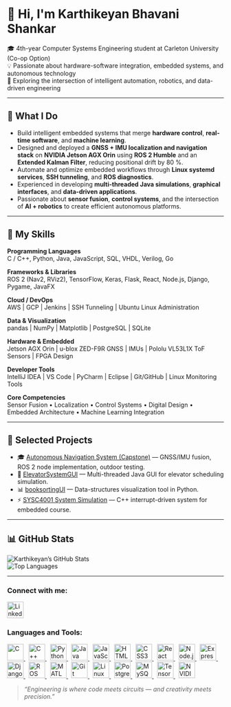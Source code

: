 # 👋 Hi, I'm Karthikeyan Bhavani Shankar

🎓 4th-year Computer Systems Engineering student at Carleton University (Co-op Option)  
💡 Passionate about hardware-software integration, embedded systems, and autonomous technology  
🚀 Exploring the intersection of intelligent automation, robotics, and data-driven engineering  

---
## 🔭 What I Do  
- Build intelligent embedded systems that merge **hardware control**, **real-time software**, and **machine learning**.  
- Designed and deployed a **GNSS + IMU localization and navigation stack** on **NVIDIA Jetson AGX Orin** using **ROS 2 Humble** and an **Extended Kalman Filter**, reducing positional drift by 80 %.  
- Automate and optimize embedded workflows through **Linux systemd services**, **SSH tunneling**, and **ROS diagnostics**.  
- Experienced in developing **multi-threaded Java simulations**, **graphical interfaces**, and **data-driven applications**.  
- Passionate about **sensor fusion**, **control systems**, and the intersection of **AI + robotics** to create efficient autonomous platforms.  

---

## 🧠 My Skills  

**Programming Languages**  
C / C++, Python, Java, JavaScript, SQL, VHDL, Verilog, Go  

**Frameworks & Libraries**  
ROS 2 (Nav2, RViz2), TensorFlow, Keras, Flask, React, Node.js, Django, Pygame, JavaFX  

**Cloud / DevOps**  
AWS | GCP | Jenkins | SSH Tunneling | Ubuntu Linux Administration  

**Data & Visualization**  
pandas | NumPy | Matplotlib | PostgreSQL | SQLite  

**Hardware & Embedded**  
Jetson AGX Orin | u-blox ZED-F9R GNSS | IMUs | Pololu VL53L1X ToF Sensors | FPGA Design  

**Developer Tools**  
IntelliJ IDEA | VS Code | PyCharm | Eclipse | Git/GitHub | Linux Monitoring Tools  

**Core Competencies**  
Sensor Fusion • Localization • Control Systems • Digital Design • Embedded Architecture • Machine Learning Integration  

---


## 📂 Selected Projects  
- 🎓 [Autonomous Navigation System (Capstone)](https://github.com/KarthikeyanBhavaniShankar/Navigation)
 — GNSS/IMU fusion, ROS 2 node implementation, outdoor testing.  
- 🧮 [ElevatorSystemGUI](https://github.com/KarthikeyanBhavaniShankar/ElevatorSystemGUI) — Multi-threaded Java GUI for elevator scheduling simulation.  
- 📊 [booksortingUI](https://github.com/KarthikeyanBhavaniShankar/booksortingUI) — Data-structures visualization tool in Python.  
- ⚡ [SYSC4001 System Simulation](https://github.com/KarthikeyanBhavaniShankar/SYSC4001) — C++ interrupt-driven system for embedded course.

---

## 📊 GitHub Stats  
![Karthikeyan’s GitHub Stats](https://github-readme-stats.vercel.app/api?username=KarthikeyanBhavaniShankar&show_icons=true&theme=radical)  
![Top Languages](https://github-readme-stats.vercel.app/api/top-langs/?username=KarthikeyanBhavaniShankar&layout=compact&theme=radical)  

---

<!-- CONNECT WITH ME -->
<h3>Connect with me:</h3>
<p>
  <a href="https://www.linkedin.com/in/karthikeyan-bhavani-shankar/" target="_blank">
    <img alt="LinkedIn" title="LinkedIn"
         src="https://cdn.jsdelivr.net/gh/devicons/devicon/icons/linkedin/linkedin-original.svg"
         height="38" />
  </a>
</p>

<!-- LANGUAGES & TOOLS -->
<h3>Languages and Tools:</h3>
<p>
  <!-- C -->
  <a href="https://en.cppreference.com/w/c" target="_blank">
    <img alt="C" title="C"
         src="https://cdn.jsdelivr.net/gh/devicons/devicon/icons/c/c-original.svg"
         height="38" />
  </a>
  &nbsp;
  <!-- C++ -->
  <a href="https://en.cppreference.com/w/" target="_blank">
    <img alt="C++" title="C++"
         src="https://cdn.jsdelivr.net/gh/devicons/devicon/icons/cplusplus/cplusplus-original.svg"
         height="38" />
  </a>
  &nbsp;
  <!-- Python -->
  <a href="https://www.python.org/" target="_blank">
    <img alt="Python" title="Python"
         src="https://cdn.jsdelivr.net/gh/devicons/devicon/icons/python/python-original.svg"
         height="38" />
  </a>
  &nbsp;
  <!-- Java -->
  <a href="https://www.java.com/" target="_blank">
    <img alt="Java" title="Java"
         src="https://cdn.jsdelivr.net/gh/devicons/devicon/icons/java/java-original.svg"
         height="38" />
  </a>
  &nbsp;
  <!-- JavaScript -->
  <a href="https://developer.mozilla.org/docs/Web/JavaScript" target="_blank">
    <img alt="JavaScript" title="JavaScript"
         src="https://cdn.jsdelivr.net/gh/devicons/devicon/icons/javascript/javascript-original.svg"
         height="38" />
  </a>
  &nbsp;
  <!-- HTML5 -->
  <a href="https://developer.mozilla.org/docs/Web/HTML" target="_blank">
    <img alt="HTML5" title="HTML5"
         src="https://cdn.jsdelivr.net/gh/devicons/devicon/icons/html5/html5-original.svg"
         height="38" />
  </a>
  &nbsp;
  <!-- CSS3 -->
  <a href="https://developer.mozilla.org/docs/Web/CSS" target="_blank">
    <img alt="CSS3" title="CSS3"
         src="https://cdn.jsdelivr.net/gh/devicons/devicon/icons/css3/css3-original.svg"
         height="38" />
  </a>
  &nbsp;
  <!-- React -->
  <a href="https://react.dev/" target="_blank">
    <img alt="React" title="React"
         src="https://cdn.jsdelivr.net/gh/devicons/devicon/icons/react/react-original.svg"
         height="38" />
  </a>
  &nbsp;
  <!-- Node.js -->
  <a href="https://nodejs.org/" target="_blank">
    <img alt="Node.js" title="Node.js"
         src="https://cdn.jsdelivr.net/gh/devicons/devicon/icons/nodejs/nodejs-original.svg"
         height="38" />
  </a>
  &nbsp;
  <!-- Express -->
  <a href="https://expressjs.com/" target="_blank">
    <img alt="Express" title="Express"
         src="https://cdn.jsdelivr.net/gh/devicons/devicon/icons/express/express-original.svg"
         height="38" />
  </a>
  &nbsp;
  <!-- Django -->
  <a href="https://www.djangoproject.com/" target="_blank">
    <img alt="Django" title="Django"
         src="https://cdn.jsdelivr.net/gh/devicons/devicon/icons/django/django-plain.svg"
         height="38" />
  </a>
  &nbsp;
  <!-- ROS -->
  <a href="https://www.ros.org/" target="_blank">
    <img alt="ROS" title="ROS"
         src="https://cdn.jsdelivr.net/gh/devicons/devicon/icons/ros/ros-original.svg"
         height="38" />
  </a>
  &nbsp;
  <!-- MATLAB -->
  <a href="https://www.mathworks.com/products/matlab.html" target="_blank">
    <img alt="MATLAB" title="MATLAB"
         src="https://cdn.jsdelivr.net/gh/devicons/devicon/icons/matlab/matlab-original.svg"
         height="38" />
  </a>
  &nbsp;
  <!-- Git -->
  <a href="https://git-scm.com/" target="_blank">
    <img alt="Git" title="Git"
         src="https://cdn.jsdelivr.net/gh/devicons/devicon/icons/git/git-original.svg"
         height="38" />
  </a>
  &nbsp;
  <!-- Linux -->
  <a href="https://www.linux.org/" target="_blank">
    <img alt="Linux" title="Linux"
         src="https://cdn.jsdelivr.net/gh/devicons/devicon/icons/linux/linux-original.svg"
         height="38" />
  </a>
  &nbsp;
  <!-- PostgreSQL -->
  <a href="https://www.postgresql.org/" target="_blank">
    <img alt="PostgreSQL" title="PostgreSQL"
         src="https://cdn.jsdelivr.net/gh/devicons/devicon/icons/postgresql/postgresql-original.svg"
         height="38" />
  </a>
  &nbsp;
  <!-- MySQL -->
  <a href="https://www.mysql.com/" target="_blank">
    <img alt="MySQL" title="MySQL"
         src="https://cdn.jsdelivr.net/gh/devicons/devicon/icons/mysql/mysql-original.svg"
         height="38" />
  </a>
  &nbsp;
  <!-- TensorFlow -->
  <a href="https://www.tensorflow.org/" target="_blank">
    <img alt="TensorFlow" title="TensorFlow"
         src="https://cdn.jsdelivr.net/gh/devicons/devicon/icons/tensorflow/tensorflow-original.svg"
         height="38" />
  </a>
  &nbsp;
  <!-- NVIDIA / Jetson -->
  <a href="https://developer.nvidia.com/embedded-computing" target="_blank">
    <img alt="NVIDIA Jetson" title="NVIDIA Jetson"
         src="https://cdn.jsdelivr.net/gh/devicons/devicon/icons/nvidia/nvidia-original.svg"
         height="38" />
  </a>
</p>

> _“Engineering is where code meets circuits — and creativity meets precision.”_
